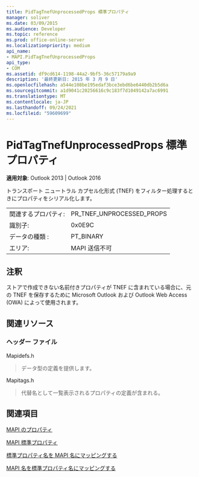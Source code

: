 ```yaml
---
title: PidTagTnefUnprocessedProps 標準プロパティ
manager: soliver
ms.date: 03/09/2015
ms.audience: Developer
ms.topic: reference
ms.prod: office-online-server
ms.localizationpriority: medium
api_name:
- MAPI.PidTagTnefUnprocessedProps
api_type:
- COM
ms.assetid: df9cd614-1198-44a2-9bf5-36c57179a9a9
description: '最終更新日: 2015 年 3 月 9 日'
ms.openlocfilehash: a544e108be195edaf3bce3ebd6be6440db2b5d6a
ms.sourcegitcommit: a1d9041c20256616c9c183f7d1049142a7ac6991
ms.translationtype: MT
ms.contentlocale: ja-JP
ms.lasthandoff: 09/24/2021
ms.locfileid: "59609699"
---
```

# <a name="pidtagtnefunprocessedprops-canonical-property"></a>PidTagTnefUnprocessedProps 標準プロパティ

  
  
**適用対象**: Outlook 2013 | Outlook 2016 
  
トランスポート ニュートラル カプセル化形式 (TNEF) をフィルター処理するときにプロパティをシリアル化します。
  
|||
|:-----|:-----|
|関連するプロパティ:  <br/> |PR_TNEF_UNPROCESSED_PROPS  <br/> |
|識別子:  <br/> |0x0E9C  <br/> |
|データの種類 :   <br/> |PT_BINARY  <br/> |
|エリア:  <br/> |MAPI 送信不可  <br/> |
   
## <a name="remarks"></a>注釈

ストアで作成できない名前付きプロパティが TNEF に含まれている場合に、元の TNEF を保存するために Microsoft Outlook および Outlook Web Access (OWA) によって使用されます。
  
## <a name="related-resources"></a>関連リソース

### <a name="header-files"></a>ヘッダー ファイル

Mapidefs.h
  
> データ型の定義を提供します。
    
Mapitags.h
  
> 代替名として一覧表示されるプロパティの定義が含まれる。
    
## <a name="see-also"></a>関連項目



[MAPI のプロパティ](mapi-properties.md)
  
[MAPI 標準プロパティ](mapi-canonical-properties.md)
  
[標準プロパティ名を MAPI 名にマッピングする](mapping-canonical-property-names-to-mapi-names.md)
  
[MAPI 名を標準プロパティ名にマッピングする](mapping-mapi-names-to-canonical-property-names.md)

